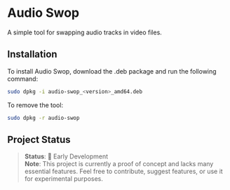 # Audio Swop

A simple tool for swapping audio tracks in video files.

## Installation 

To install Audio Swop, download the .deb package and run the following command:

```bash
sudo dpkg -i audio-swop_<version>_amd64.deb
```

To remove the tool:

```bash
sudo dpkg -r audio-swop
```

## Project Status


> **Status**: 🚧 Early Development  
> **Note**: This project is currently a proof of concept and lacks many essential features. Feel free to contribute, suggest features, or use it for experimental purposes.
